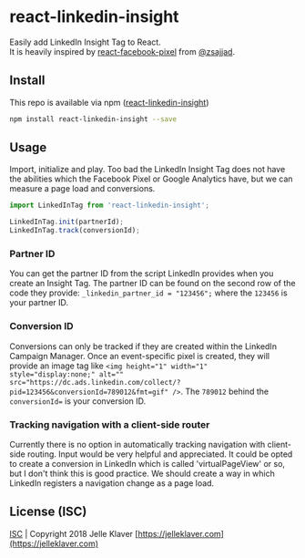 # react-linkedin-insight
Easily add LinkedIn Insight Tag to React.  
It is heavily inspired by [react-facebook-pixel](https://github.com/zsajjad/react-facebook-pixel) from [@zsajjad](https://github.com/zsajjad).

## Install
This repo is available via npm ([react-linkedin-insight](https://www.npmjs.com/package/react-linkedin-insight))

```bash
npm install react-linkedin-insight --save
```

## Usage
Import, initialize and play. Too bad the LinkedIn Insight Tag does not have the abilities which the Facebook Pixel or Google Analytics have, but we can measure a page load and conversions.

```javascript
import LinkedInTag from 'react-linkedin-insight';

LinkedInTag.init(partnerId);
LinkedInTag.track(conversionId);
```

### Partner ID
You can get the partner ID from the script LinkedIn provides when you create an Insight Tag. The partner ID can be found on the second row of the code they provide: `_linkedin_partner_id = "123456";` where the `123456` is your partner ID.

### Conversion ID
Conversions can only be tracked if they are created within the LinkedIn Campaign Manager. Once an event-specific pixel is created, they will provide an image tag like `<img height="1" width="1" style="display:none;" alt="" src="https://dc.ads.linkedin.com/collect/?pid=123456&conversionId=789012&fmt=gif" />`. The `789012` behind the `conversionId=` is your conversion ID.

### Tracking navigation with a client-side router
Currently there is no option in automatically tracking navigation with client-side routing. Input would be very helpful and appreciated. It could be opted to create a conversion in LinkedIn which is called 'virtualPageView' or so, but I don't think this is good practice. We should create a way in which LinkedIn registers a navigation change as a page load.

## License (ISC)
[ISC](https://github.com/jelleklaver/react-linkedin-insight/blob/master/LICENSE.md) | Copyright 2018 Jelle Klaver [https://jelleklaver.com](https://jelleklaver.com)